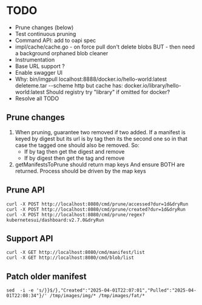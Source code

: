 # TODO

- Prune changes (below)
- Test continuous pruning
- Command API: add to oapi spec
- impl/cache/cache.go - on force pull don't delete blobs BUT - then need a background orphaned blob cleaner
- Instrumentation
- Base URL support ?
- Enable swagger UI
- Why: bin/imgpull localhost:8888/docker.io/hello-world:latest deleteme.tar --scheme http
       but cache has: docker.io/library/hello-world:latest
       Should registry try "library" if omitted for docker?
- Resolve all TODO

## Prune changes

1. When pruning, guarantee two removed if two added. If a manifest is keyed by digest but its
   url is by tag then its the second one so in that case the tagged one should also be removed.
   So:
   - If by tag then get the digest and remove
   - If by digest then get the tag and remove
2. getManifestsToPrune should return map keys And ensure BOTH are returned. Process should be driven
   by the map keys

## Prune API

```shell
curl -X POST http://localhost:8080/cmd/prune/accessed?dur=1d&dryRun
curl -X POST http://localhost:8080/cmd/prune/created?dur=1d&dryRun
curl -X POST http://localhost:8080/cmd/prune/regex?kubernetesui/dashboard:v2.7.0&dryRun
```

## Support API

```shell
curl -X GET http://localhost:8080/cmd/manifest/list
curl -X GET http://localhost:8080/cmd/blob/list
```

## Patch older manifest

```shell
sed  -i -e 's/}}$/},"Created":"2025-04-01T22:07:01","Pulled":"2025-04-01T22:08:34"}/' /tmp/images/img/* /tmp/images/fat/*
```
